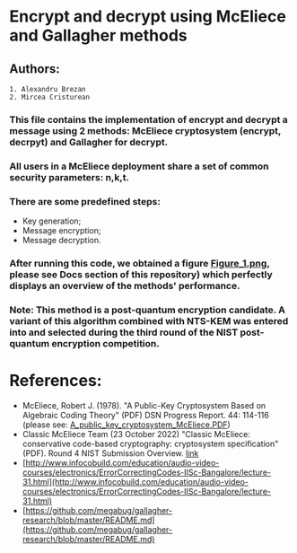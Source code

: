 # Encrypt and decrypt using McEliece and Gallagher methods

## Authors:
    1. Alexandru Brezan
    2. Mircea Cristurean

 ### This file contains the implementation of encrypt and decrypt a message using 2 methods: McEliece cryptosystem (encrypt, decrpyt) and Gallagher for decrypt. 
 ### All users in a McEliece deployment share a set of common security parameters: n,k,t.
### There are some predefined steps: 
- Key generation;
- Message encryption;
- Message decryption.

### After running this code, we obtained a figure [Figure_1.png](../McEliceMethode/docs/Figure_1.png), please see Docs section of this repository) which perfectly displays an overview  of the methods' performance.

### Note: This method is a post-quantum encryption candidate. A variant of this algorithm combined with NTS-KEM was entered into and selected during the third round of the NIST post-quantum encryption competition.

# References: 
- McEliece, Robert J. (1978). "A Public-Key Cryptosystem Based on Algebraic Coding Theory" (PDF) DSN Progress Report. 44: 114-116 (please see:  [A_public_key_cryptosystem_McEliece.PDF](../McEliceMethode/docs/A_public_key_cryptosystem_McEliece.PDF))
- Classic McEliece Team (23 October 2022)  "Classic McEliece: conservative code-based cryptography: cryptosystem specification" (PDF). Round 4 NIST Submission Overview. [link](https://classic.mceliece.org/ )
- [http://www.infocobuild.com/education/audio-video-courses/electronics/ErrorCorrectingCodes-IISc-Bangalore/lecture-31.html](http://www.infocobuild.com/education/audio-video-courses/electronics/ErrorCorrectingCodes-IISc-Bangalore/lecture-31.html) 
- [https://github.com/megabug/gallagher-research/blob/master/README.md](https://github.com/megabug/gallagher-research/blob/master/README.md) 
